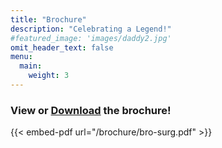 ```yaml
---
title: "Brochure"
description: "Celebrating a Legend!"
#featured_image: 'images/daddy2.jpg'
omit_header_text: false
menu:
  main:
    weight: 3
---
```

### View or [Download](/brochure/bro-surg.pdf) the brochure!

{{< embed-pdf url="/brochure/bro-surg.pdf" >}}
